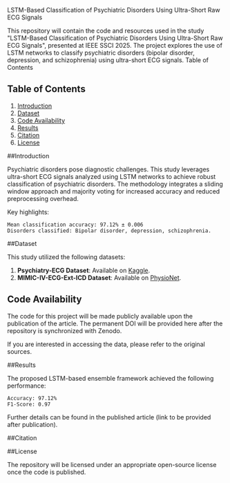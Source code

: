 LSTM-Based Classification of Psychiatric Disorders Using Ultra-Short Raw ECG Signals

This repository will contain the code and resources used in the study "LSTM-Based Classification of Psychiatric Disorders Using Ultra-Short Raw ECG Signals", presented at IEEE SSCI 2025. The project explores the use of LSTM networks to classify psychiatric disorders (bipolar disorder, depression, and schizophrenia) using ultra-short ECG signals.
Table of Contents
## Table of Contents

1. [Introduction](#introduction)  
2. [Dataset](#dataset)  
3. [Code Availability](#code-availability)  
4. [Results](#results)  
5. [Citation](#citation)  
6. [License](#license)




##Introduction

Psychiatric disorders pose diagnostic challenges. This study leverages ultra-short ECG signals analyzed using LSTM networks to achieve robust classification of psychiatric disorders. The methodology integrates a sliding window approach and majority voting for increased accuracy and reduced preprocessing overhead.

Key highlights:

    Mean classification accuracy: 97.12% ± 0.006
    Disorders classified: Bipolar disorder, depression, schizophrenia.

##Dataset

This study utilized the following datasets:

1. **Psychiatry-ECG Dataset**: Available on [Kaggle](https://www.kaggle.com/datasets/buraktaci/Psychiatry-ECG/data).
2. **MIMIC-IV-ECG-Ext-ICD Dataset**: Available on [PhysioNet](https://doi.org/10.13026/ypt5-9d58).

## Code Availability

The code for this project will be made publicly available upon the publication of the article. The permanent DOI will be provided here after the repository is synchronized with Zenodo.


If you are interested in accessing the data, please refer to the original sources.

##Results

The proposed LSTM-based ensemble framework achieved the following performance:

    Accuracy: 97.12%
    F1-Score: 0.97

Further details can be found in the published article (link to be provided after publication).

##Citation




##License

The repository will be licensed under an appropriate open-source license once the code is published.
